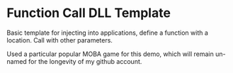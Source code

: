 # Function Call DLL Template

Basic template for injecting into applications, define a function with a location. Call with other parameters.

Used a particular popular MOBA game for this demo, which will remain un-named for the longevity of my github account.


